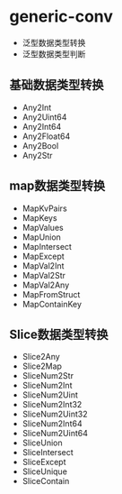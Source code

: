 # generic-conv
- 泛型数据类型转换
- 泛型数据类型判断


## 基础数据类型转换
- Any2Int
- Any2Uint64
- Any2Int64
- Any2Float64
- Any2Bool
- Any2Str

## map数据类型转换
- MapKvPairs
- MapKeys
- MapValues
- MapUnion
- MapIntersect
- MapExcept
- MapVal2Int
- MapVal2Str
- MapVal2Any
- MapFromStruct
- MapContainKey

## Slice数据类型转换
- Slice2Any
- Slice2Map
- SliceNum2Str
- SliceNum2Int
- SliceNum2Uint
- SliceNum2Int32
- SliceNum2Uint32
- SliceNum2Int64
- SliceNum2Uint64
- SliceUnion
- SliceIntersect
- SliceExcept
- SliceUnique
- SliceContain